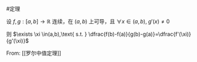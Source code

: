 #定理 

设 $f,g:[a,b]\to \mathbb{R}$ 连续，在 $(a,b)$ 上可导，且 $\forall x \in(a,b),\;g'(x)\neq 0$

则 $\exists \xi \in(a,b),\text{ s.t. } \dfrac{f(b)-f(a)}{g(b)-g(a)}=\dfrac{f'(\xi)}{g'(\xi)}$

From: [[罗尔中值定理]]